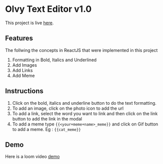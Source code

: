 # Olvy Text Editor v1.0

This project is live [here](https://olvy-text-editor.netlify.app/).

## Features

The follwing the concepts in ReactJS that were implemented in this project
1. Formatting in Bold, Italics and Underlined
2. Add Images
3. Add Links
4. Add Meme

## Instructions
1. Click on the bold, italics and underline button to do the text formatting.
2. To add an image, click on the photo icon to add the url
3. To add a link, select the word you want to link and then click on the link button to add the link in the modal
4. To add a meme type `{{<your+meme+name>_meme}}` and click on Gif button to add a meme. 
    Eg : `{{cat_meme}}`

## Demo 
Here is a loom video [demo](https://www.loom.com/share/162b9795f6e74cb4846b63b96cadeb1a)